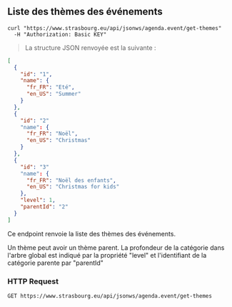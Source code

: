 ## Liste des thèmes des événements

```shell
curl "https://www.strasbourg.eu/api/jsonws/agenda.event/get-themes"
  -H "Authorization: Basic KEY"
```

> La structure JSON renvoyée est la suivante :

```json
[
  {    
    "id": "1",
    "name": {
      "fr_FR": "Eté",
      "en_US": "Summer"
    }
  },
  {
    "id": "2"
    "name": {
      "fr_FR": "Noël",
      "en_US": "Christmas"
    }
  },
  {
    "id": "3"
    "name": {
      "fr_FR": "Noël des enfants",
      "en_US": "Christmas for kids"
    },
    "level": 1,
    "parentId": "2"
  }
]
```

Ce endpoint renvoie la liste des thèmes des événements.

<aside class="notice">Un thème peut avoir un thème parent. La profondeur de la catégorie dans l'arbre global est indiqué par la propriété "level" et l'identifiant de la catégorie parente par "parentId"</aside>

### HTTP Request

`GET https://www.strasbourg.eu/api/jsonws/agenda.event/get-themes`

